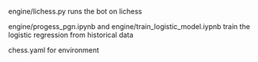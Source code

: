 engine/lichess.py runs the bot on lichess

engine/progess_pgn.ipynb and engine/train_logistic_model.iypnb train the logistic regression from historical data

chess.yaml for environment